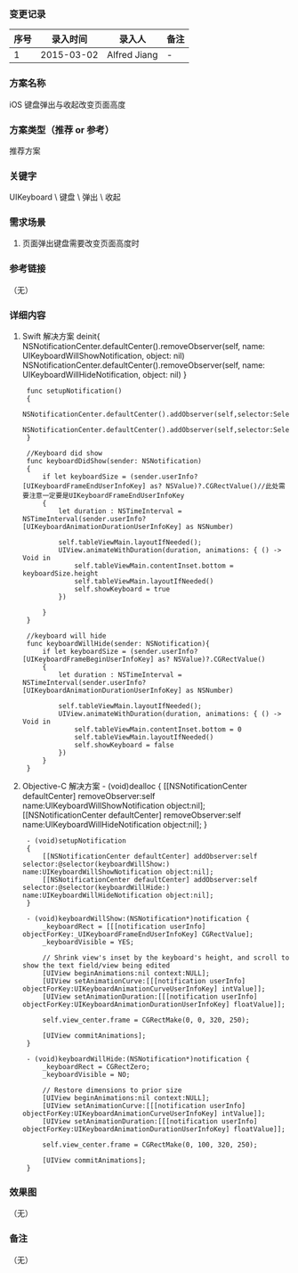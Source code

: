 ### 变更记录
| 序号 | 录入时间 | 录入人 | 备注 |
| -- | -- | -- | -- |
| 1 | 2015-03-02 | Alfred Jiang | - |

### 方案名称
iOS 键盘弹出与收起改变页面高度

### 方案类型（推荐 or 参考）
推荐方案

### 关键字
UIKeyboard \ 键盘 \ 弹出 \ 收起

### 需求场景
1. 页面弹出键盘需要改变页面高度时

### 参考链接
（无）

### 详细内容
1. Swift 解决方案
       deinit{
            NSNotificationCenter.defaultCenter().removeObserver(self, name: UIKeyboardWillShowNotification, object: nil)
            NSNotificationCenter.defaultCenter().removeObserver(self, name: UIKeyboardWillHideNotification, object: nil)
        }

        func setupNotification()
        {
            NSNotificationCenter.defaultCenter().addObserver(self,selector:Selector("keyboardDidShow:"),name:UIKeyboardWillShowNotification,object:nil)
            NSNotificationCenter.defaultCenter().addObserver(self,selector:Selector("keyboardWillHide:"),name:UIKeyboardWillHideNotification,object:nil)
        }

        //Keyboard did show
        func keyboardDidShow(sender: NSNotification)
        {
            if let keyboardSize = (sender.userInfo?[UIKeyboardFrameEndUserInfoKey] as? NSValue)?.CGRectValue()//此处需要注意一定要是UIKeyboardFrameEndUserInfoKey
            {
                let duration : NSTimeInterval = NSTimeInterval(sender.userInfo?[UIKeyboardAnimationDurationUserInfoKey] as NSNumber)

                self.tableViewMain.layoutIfNeeded();
                UIView.animateWithDuration(duration, animations: { () -> Void in
                    self.tableViewMain.contentInset.bottom = keyboardSize.height
                    self.tableViewMain.layoutIfNeeded()
                    self.showKeyboard = true
                })

            }
        }

        //keyboard will hide
        func keyboardWillHide(sender: NSNotification){
            if let keyboardSize = (sender.userInfo?[UIKeyboardFrameBeginUserInfoKey] as? NSValue)?.CGRectValue()
            {
                let duration : NSTimeInterval = NSTimeInterval(sender.userInfo?[UIKeyboardAnimationDurationUserInfoKey] as NSNumber)

                self.tableViewMain.layoutIfNeeded();
                UIView.animateWithDuration(duration, animations: { () -> Void in
                    self.tableViewMain.contentInset.bottom = 0
                    self.tableViewMain.layoutIfNeeded()
                    self.showKeyboard = false
                })
            }
        }
2. Objective-C 解决方案
        - (void)dealloc
        {
            [[NSNotificationCenter defaultCenter] removeObserver:self name:UIKeyboardWillShowNotification object:nil];
            [[NSNotificationCenter defaultCenter] removeObserver:self name:UIKeyboardWillHideNotification object:nil];
        }

        - (void)setupNotification
        {
            [[NSNotificationCenter defaultCenter] addObserver:self selector:@selector(keyboardWillShow:) name:UIKeyboardWillShowNotification object:nil];
            [[NSNotificationCenter defaultCenter] addObserver:self selector:@selector(keyboardWillHide:) name:UIKeyboardWillHideNotification object:nil];
        }

        - (void)keyboardWillShow:(NSNotification*)notification {
            _keyboardRect = [[[notification userInfo] objectForKey:_UIKeyboardFrameEndUserInfoKey] CGRectValue];
            _keyboardVisible = YES;

            // Shrink view's inset by the keyboard's height, and scroll to show the text field/view being edited
            [UIView beginAnimations:nil context:NULL];
            [UIView setAnimationCurve:[[[notification userInfo] objectForKey:UIKeyboardAnimationCurveUserInfoKey] intValue]];
            [UIView setAnimationDuration:[[[notification userInfo] objectForKey:UIKeyboardAnimationDurationUserInfoKey] floatValue]];

            self.view_center.frame = CGRectMake(0, 0, 320, 250);

            [UIView commitAnimations];
        }

        - (void)keyboardWillHide:(NSNotification*)notification {
            _keyboardRect = CGRectZero;
            _keyboardVisible = NO;

            // Restore dimensions to prior size
            [UIView beginAnimations:nil context:NULL];
            [UIView setAnimationCurve:[[[notification userInfo] objectForKey:UIKeyboardAnimationCurveUserInfoKey] intValue]];
            [UIView setAnimationDuration:[[[notification userInfo] objectForKey:UIKeyboardAnimationDurationUserInfoKey] floatValue]];

            self.view_center.frame = CGRectMake(0, 100, 320, 250);

            [UIView commitAnimations];
        }


### 效果图
（无）

### 备注
（无）
